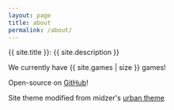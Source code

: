 ```yaml
---
layout: page
title: about
permalink: /about/
---
```


{{ site.title }}: {{ site.description }}

We currently have {{ site.games | size }} games!

Open-source on [GitHub](https://github.com/mochawoof/html55)!

Site theme modified from midzer's [urban theme](https://github.com/midzer/urban-theme)